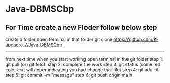 # Java-DBMSCbp

**For Time create a new Floder**
follow below step 
---
create a folder
open terminal in that folder
git clone https://github.com/K-upendra-7/Java-DBMSCbp

---

from next time when you start working 
open terminal in the git folder 
step 1: git pull (or) git fetch
step 2: complete the work
step 3: git status (some red color text will apper indicating you had change that file)
step 4: git add -A
step 5: git commit -m "message"
step 6: git push origin main
